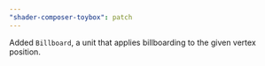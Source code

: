 ```yaml
---
"shader-composer-toybox": patch
---
```


Added `Billboard`, a unit that applies billboarding to the given vertex position.
